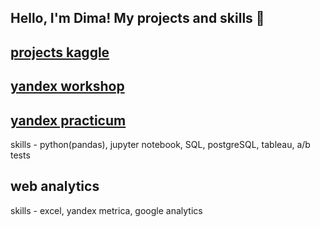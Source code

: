 ## Hello, I'm Dima! My projects and skills 👋

## <a href="https://github.com/goryachcom">projects kaggle</a>

## <a href="https://github.com/goryachcom">yandex workshop</a>

## <a href="https://github.com/goryachcom/yandex-praktikum">yandex practicum</a>
skills - python(pandas), jupyter notebook, SQL, postgreSQL, tableau, a/b tests

## web analytics
skills - excel, yandex metrica, google analytics

<!--
**goryachcom/goryachcom** is a ✨ _special_ ✨ repository because its `README.md` (this file) appears on your GitHub profile.

Here are some ideas to get you started:

- 🔭 I’m currently working on ...
- 🌱 I’m currently learning ...
- 👯 I’m looking to collaborate on ...
- 🤔 I’m looking for help with ...
- 💬 Ask me about ...
- 📫 How to reach me: ...
- 😄 Pronouns: ...
- ⚡ Fun fact: ...
-->
